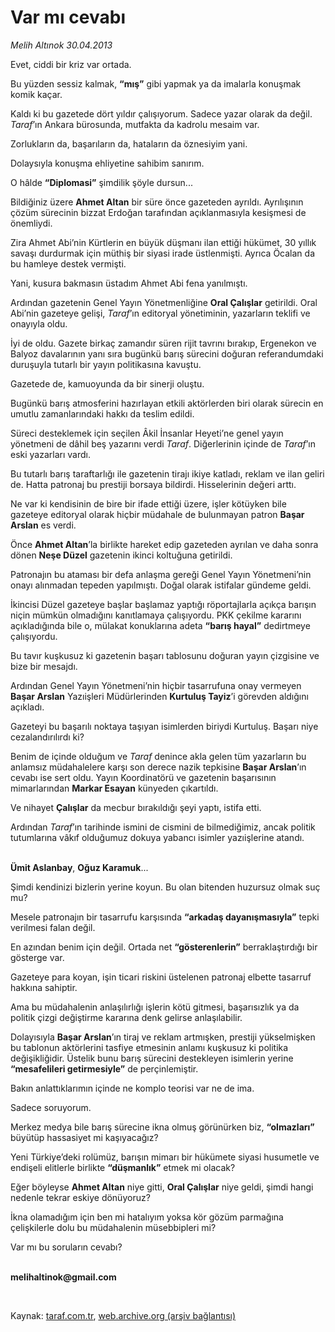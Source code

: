 # Var mı cevabı

*Melih Altınok 30.04.2013*

<div class="yazi"><p>Evet, ciddi bir kriz var ortada. </p>
<p>Bu yüzden sessiz kalmak, <b>“mış”</b> gibi yapmak ya da imalarla konuşmak komik kaçar.</p>
<p>Kaldı ki bu gazetede dört yıldır çalışıyorum. Sadece yazar olarak da değil. <i>Taraf</i>’ın Ankara bürosunda, mutfakta da kadrolu mesaim var.</p>
<p>Zorlukların da, başarıların da, hataların da öznesiyim yani. </p>
<p>Dolaysıyla konuşma ehliyetine sahibim sanırım.</p>
<p>O hâlde <b>“Diplomasi”</b> şimdilik şöyle dursun...</p>
<p>Bildiğiniz üzere <b>Ahmet Altan</b> bir süre önce gazeteden ayrıldı. Ayrılışının çözüm sürecinin bizzat Erdoğan tarafından açıklanmasıyla kesişmesi de önemliydi.</p>
<p>Zira Ahmet Abi’nin Kürtlerin en büyük düşmanı ilan ettiği hükümet, 30 yıllık savaşı durdurmak için müthiş bir siyasi irade üstlenmişti. Ayrıca Öcalan da bu hamleye destek vermişti.</p>
<p>Yani, kusura bakmasın üstadım Ahmet Abi fena yanılmıştı.</p>
<p>Ardından gazetenin Genel Yayın Yönetmenliğine <b>Oral Çalışlar</b> getirildi. Oral Abi’nin gazeteye gelişi, <i>Taraf</i>’ın editoryal yönetiminin, yazarların teklifi ve onayıyla oldu.</p>
<p>İyi de oldu. Gazete birkaç zamandır süren rijit tavrını bırakıp, Ergenekon ve Balyoz davalarının yanı sıra bugünkü barış sürecini doğuran referandumdaki duruşuyla tutarlı bir yayın politikasına kavuştu.</p>
<p>Gazetede de, kamuoyunda da bir sinerji oluştu. </p>
<p>Bugünkü barış atmosferini hazırlayan etkili aktörlerden biri olarak sürecin en umutlu zamanlarındaki hakkı da teslim edildi.</p>
<p>Süreci desteklemek için seçilen Âkil İnsanlar Heyeti’ne genel yayın yönetmeni de dâhil beş yazarını verdi <i>Taraf</i>. Diğerlerinin içinde de <i>Taraf</i>’ın eski yazarları vardı.</p>
<p>Bu tutarlı barış taraftarlığı ile gazetenin tirajı ikiye katladı, reklam ve ilan geliri de. Hatta patronaj bu prestiji borsaya bildirdi. Hisselerinin değeri arttı.</p>
<p>Ne var ki kendisinin de bire bir ifade ettiği üzere, işler kötüyken bile gazeteye editoryal olarak hiçbir müdahale de bulunmayan patron <b>Başar Arslan</b> es verdi.</p>
<p>Önce <b>Ahmet Altan</b>’la birlikte hareket edip gazeteden ayrılan ve daha sonra dönen <b>Neşe Düzel</b> gazetenin ikinci koltuğuna getirildi. </p>
<p>Patronajın bu ataması bir defa anlaşma gereği Genel Yayın Yönetmeni’nin onayı alınmadan tepeden yapılmıştı. Doğal olarak istifalar gündeme geldi.</p>
<p>İkincisi Düzel gazeteye başlar başlamaz yaptığı röportajlarla açıkça barışın niçin mümkün olmadığını kanıtlamaya çalışıyordu. PKK çekilme kararını açıkladığında bile o, mülakat konuklarına adeta <b>“barış hayal”</b> dedirtmeye çalışıyordu.</p>
<p>Bu tavır kuşkusuz ki gazetenin başarı tablosunu doğuran yayın çizgisine ve bize bir mesajdı.</p>
<p>Ardından Genel Yayın Yönetmeni’nin hiçbir tasarrufuna onay vermeyen <b>Başar Arslan</b> Yazıişleri Müdürlerinden <b>Kurtuluş Tayiz</b>’i görevden aldığını açıkladı. </p>
<p>Gazeteyi bu başarılı noktaya taşıyan isimlerden biriydi Kurtuluş. Başarı niye cezalandırılırdı ki?</p>
<p>Benim de içinde olduğum ve <i>Taraf</i> denince akla gelen tüm yazarların bu anlamsız müdahalelere karşı son derece nazik tepkisine <b>Başar Arslan</b>’ın cevabı ise sert oldu. Yayın Koordinatörü ve gazetenin başarısının mimarlarından <b>Markar Esayan</b> künyeden çıkartıldı.</p>
<p>Ve nihayet <b>Çalışlar</b> da mecbur bırakıldığı şeyi yaptı, istifa etti.</p>
<p>Ardından <i>Taraf</i>’ın tarihinde ismini de cismini de bilmediğimiz, ancak politik tutumlarına vâkıf olduğumuz dokuya yabancı isimler yazıişlerine atandı. </p>
<p><b><br/>Ümit Aslanbay</b>, <b>Oğuz Karamuk</b>...</p>
<p>Şimdi kendinizi bizlerin yerine koyun. Bu olan bitenden huzursuz olmak suç mu?</p>
<p>Mesele patronajın bir tasarrufu karşısında <b>“arkadaş dayanışmasıyla”</b> tepki verilmesi falan değil. </p>
<p>En azından benim için değil. Ortada net <b>“gösterenlerin”</b> berraklaştırdığı bir gösterge var.</p>
<p>Gazeteye para koyan, işin ticari riskini üstelenen patronaj elbette tasarruf hakkına sahiptir. </p>
<p>Ama bu müdahalenin anlaşılırlığı işlerin kötü gitmesi, başarısızlık ya da politik çizgi değiştirme kararına denk gelirse anlaşılabilir. </p>
<p>Dolayısıyla <b>Başar Arslan</b>’ın tiraj ve reklam artmışken, prestiji yükselmişken bu tablonun aktörlerini tasfiye etmesinin anlamı kuşkusuz ki politika değişikliğidir. Üstelik bunu barış sürecini destekleyen isimlerin yerine <b>“mesafelileri getirmesiyle”</b> de perçinlemiştir.</p>
<p>Bakın anlattıklarımın içinde ne komplo teorisi var ne de ima.</p>
<p>Sadece soruyorum.</p>
<p>Merkez medya bile barış sürecine ikna olmuş görünürken biz, <b>“olmazları”</b> büyütüp hassasiyet mi kaşıyacağız?</p>
<p>Yeni Türkiye’deki rolümüz, barışın mimarı bir hükümete siyasi husumetle ve endişeli elitlerle birlikte <b>“düşmanlık”</b> etmek mi olacak?</p>
<p>Eğer böyleyse <b>Ahmet Altan</b> niye gitti, <b>Oral Çalışlar</b> niye geldi, şimdi hangi nedenle tekrar eskiye dönüyoruz?</p>
<p>İkna olamadığım için ben mi hatalıyım yoksa kör gözüm parmağına çelişkilerle dolu bu müdahalenin müsebbipleri mi?</p>
<p>Var mı bu soruların cevabı?</p><b>
<p><br/>melihaltinok@gmail.com</p>
<p></p></b> 
</div>

Kaynak: [taraf.com.tr](http://www.taraf.com.tr/melih-altinok/makale-var-mi-cevabi.htm), [web.archive.org (arşiv bağlantısı)](http://web.archive.org/web/20131226072216/http://www.taraf.com.tr/melih-altinok/makale-var-mi-cevabi.htm)
